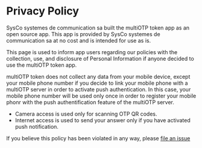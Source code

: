 # Privacy Policy

SysCo systemes de communication sa built the multiOTP token app as an open source app. This app is provided by SysCo systemes de communication sa at no cost and is intended for use as is.

This page is used to inform app users regarding our policies with the collection, use, and disclosure of Personal Information if anyone decided to use the multiOTP token app.

multiOTP token does not collect any data from your mobile device, except your mobile phone number if you decide to link your mobile phone with a multiOTP server in order to activate push authentication. In this case, your mobile phone number will be used only once in order to register your mobile phonr with the push authentification feature of the multiOTP server.
* Camera access is used only for scanning OTP QR codes.
* Internet access is used to send your answer only if you have activated push notification.

If you believe this policy has been violated in any way, please [file an issue](https://github.com/multiOTP/multiOTP-token/issues/new)
